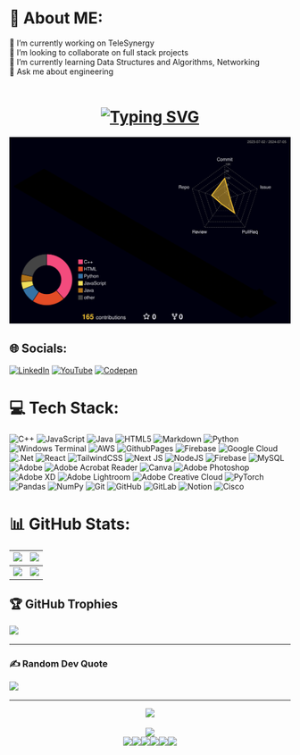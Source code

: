 # 💫 About ME:
🔭 I’m currently working on TeleSynergy<br>👯 I’m looking to collaborate on full stack projects<br>🌱 I’m currently learning Data Structures and Algorithms, Networking<br>💬 Ask me about engineering<br><br>

<h1 align="center">
  <a href="https://git.io/typing-svg">
    <img left="center"  src="https://readme-typing-svg.demolab.com?font=Tiny5&size=30&pause=1000&color=A896F7&background=FFFFFF00&center=true&random=false&width=435&lines=Hi+Mate+!!!;***+This+is+Sahir+Ahmed+***&center=true&size=26" alt="Typing SVG">
  </a>
</h1>

<div align="center">
  <img src="./profile-3d-contrib/profile-night-rainbow.svg" width="700"/>
</div>

## 🌐 Socials:
[![LinkedIn](https://img.shields.io/badge/LinkedIn-%230077B5.svg?logo=linkedin&logoColor=white)](https://linkedin.com/in/sahir-ahmed) [![YouTube](https://img.shields.io/badge/YouTube-%23FF0000.svg?logo=YouTube&logoColor=white)](https://youtube.com/@Sahir-Ahmed) [![Codepen](https://img.shields.io/badge/Codepen-000000?style=for-the-badge&logo=codepen&logoColor=white)](https://codepen.io/sahir-ahmed) 

# 💻 Tech Stack:
![C++](https://img.shields.io/badge/c++-%2300599C.svg?style=plastic&logo=c%2B%2B&logoColor=white) ![JavaScript](https://img.shields.io/badge/javascript-%23323330.svg?style=plastic&logo=javascript&logoColor=%23F7DF1E) ![Java](https://img.shields.io/badge/java-%23ED8B00.svg?style=plastic&logo=openjdk&logoColor=white) ![HTML5](https://img.shields.io/badge/html5-%23E34F26.svg?style=plastic&logo=html5&logoColor=white) ![Markdown](https://img.shields.io/badge/markdown-%23000000.svg?style=plastic&logo=markdown&logoColor=white) ![Python](https://img.shields.io/badge/python-3670A0?style=plastic&logo=python&logoColor=ffdd54) ![Windows Terminal](https://img.shields.io/badge/Windows%20Terminal-%234D4D4D.svg?style=plastic&logo=windows-terminal&logoColor=white) ![AWS](https://img.shields.io/badge/AWS-%23FF9900.svg?style=plastic&logo=amazon-aws&logoColor=white) ![GithubPages](https://img.shields.io/badge/github%20pages-121013?style=plastic&logo=github&logoColor=white) ![Firebase](https://img.shields.io/badge/firebase-%23039BE5.svg?style=plastic&logo=firebase) ![Google Cloud](https://img.shields.io/badge/GoogleCloud-%234285F4.svg?style=plastic&logo=google-cloud&logoColor=white) ![.Net](https://img.shields.io/badge/.NET-5C2D91?style=plastic&logo=.net&logoColor=white) ![React](https://img.shields.io/badge/react-%2320232a.svg?style=plastic&logo=react&logoColor=%2361DAFB) ![TailwindCSS](https://img.shields.io/badge/tailwindcss-%2338B2AC.svg?style=plastic&logo=tailwind-css&logoColor=white) ![Next JS](https://img.shields.io/badge/Next-black?style=plastic&logo=next.js&logoColor=white) ![NodeJS](https://img.shields.io/badge/node.js-6DA55F?style=plastic&logo=node.js&logoColor=white) ![Firebase](https://img.shields.io/badge/firebase-a08021?style=plastic&logo=firebase&logoColor=ffcd34) ![MySQL](https://img.shields.io/badge/mysql-4479A1.svg?style=plastic&logo=mysql&logoColor=white) ![Adobe](https://img.shields.io/badge/adobe-%23FF0000.svg?style=plastic&logo=adobe&logoColor=white) ![Adobe Acrobat Reader](https://img.shields.io/badge/Adobe%20Acrobat%20Reader-EC1C24.svg?style=plastic&logo=Adobe%20Acrobat%20Reader&logoColor=white) ![Canva](https://img.shields.io/badge/Canva-%2300C4CC.svg?style=plastic&logo=Canva&logoColor=white) ![Adobe Photoshop](https://img.shields.io/badge/adobe%20photoshop-%2331A8FF.svg?style=plastic&logo=adobe%20photoshop&logoColor=white) ![Adobe XD](https://img.shields.io/badge/Adobe%20XD-470137?style=plastic&logo=Adobe%20XD&logoColor=#FF61F6) ![Adobe Lightroom](https://img.shields.io/badge/Adobe%20Lightroom-31A8FF.svg?style=plastic&logo=Adobe%20Lightroom&logoColor=white) ![Adobe Creative Cloud](https://img.shields.io/badge/Adobe%20Creative%20Cloud-DA1F26.svg?style=plastic&logo=Adobe%20Creative%20Cloud&logoColor=white) ![PyTorch](https://img.shields.io/badge/PyTorch-%23EE4C2C.svg?style=plastic&logo=PyTorch&logoColor=white) ![Pandas](https://img.shields.io/badge/pandas-%23150458.svg?style=plastic&logo=pandas&logoColor=white) ![NumPy](https://img.shields.io/badge/numpy-%23013243.svg?style=plastic&logo=numpy&logoColor=white) ![Git](https://img.shields.io/badge/git-%23F05033.svg?style=plastic&logo=git&logoColor=white) ![GitHub](https://img.shields.io/badge/github-%23121011.svg?style=plastic&logo=github&logoColor=white) ![GitLab](https://img.shields.io/badge/gitlab-%23181717.svg?style=plastic&logo=gitlab&logoColor=white) ![Notion](https://img.shields.io/badge/Notion-%23000000.svg?style=plastic&logo=notion&logoColor=white) ![Cisco](https://img.shields.io/badge/cisco-%23049fd9.svg?style=plastic&logo=cisco&logoColor=black)

# 📊 GitHub Stats:

| ![](https://github-readme-stats.vercel.app/api?username=thesahirahmed&theme=midnight-purple&hide_border=false&include_all_commits=true&count_private=true) | ![](https://github-readme-streak-stats.herokuapp.com/?user=thesahirahmed&theme=midnight-purple&hide_border=false) |
|----------------------------------------------------------------------------------------------------------------------------------------------------------|-------------------------------------------------------------------------------------------------------------------|
| ![](https://github-readme-stats.vercel.app/api/top-langs/?username=thesahirahmed&theme=midnight-purple&hide_border=false&include_all_commits=true&count_private=true&layout=compact) | ![](https://github-contributor-stats.vercel.app/api?username=thesahirahmed&limit=5&theme=midnight-purple&combine_all_yearly_contributions=true) |



## 🏆 GitHub Trophies
![](https://github-profile-trophy.vercel.app/?username=thesahirahmed&theme=gruvbox&no-frame=true&no-bg=false&margin-w=4)

---
### ✍️ Random Dev Quote
![](https://quotes-github-readme.vercel.app/api?type=horizontal&theme=merko)

---
<p align="center">
  <a href="https://visitcount.itsvg.in">
    <img src="https://visitcount.itsvg.in/api?id=thesahirahmed&icon=0&color=7" width="200">
  </a>
</p>


<p align="center">
  <img align='center' src='https://github.com/mayankchaudhary26/Cool-Readme-ideas/blob/master/data/octocat/daftpunktocat-guy.gif' width='200'><br>
  <img src="https://media3.giphy.com/media/ln7z2eWriiQAllfVcn/200w.webp" width="50"><img src="https://i.giphy.com/media/LMt9638dO8dftAjtco/200.webp" width="50"><img src="https://i.giphy.com/media/eNAsjO55tPbgaor7ma/200w.webp" width="50"><img src="https://i.giphy.com/media/VgGthkhUvGgOit7Y9i/200.webp" width="50"><img src="https://media3.giphy.com/media/kdFc8fubgS31b8DsVu/giphy.webp" width="50"><img src="https://i.giphy.com/media/IdyAQJVN2kVPNUrojM/200.webp" width="50">
</p>

<br>

